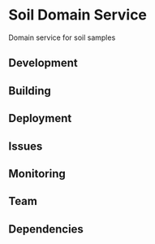# Soil Domain Service

Domain service for soil samples

## Development

## Building

## Deployment

## Issues

## Monitoring

## Team

## Dependencies
